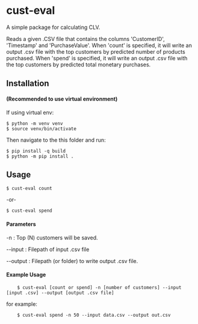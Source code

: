 # cust-eval
A simple package for calculating CLV.

Reads a given .CSV file that contains the columns 'CustomerID', 'Timestamp' and 'PurchaseValue'.
When 'count' is specified, it will write an output .csv file with the top customers by predicted number of products purchased.
When 'spend' is specified, it will write an output .csv file with the top customers by predicted total monetary purchases.

## Installation
#### (Recommended to use virtual environment)

If using virtual env:

	$ python -m venv venv
	$ source venv/bin/activate 


Then navigate to the this folder and run:

	$ pip install -q build
	$ python -m pip install .




## Usage
	$ cust-eval count

-or-

	$ cust-eval spend


#### Parameters

-n 			: Top (N) customers will be saved.

--input 	: Filepath of input .csv file

--output 	: Filepath (or folder) to write output .csv file.



#### Example Usage
		$ cust-eval [count or spend] -n [number of customers] --input [input .csv] --output [output .csv file]

for example:

		$ cust-eval spend -n 50 --input data.csv --output out.csv
